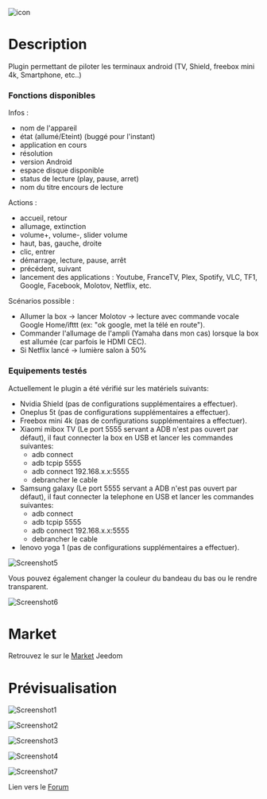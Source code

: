 ![icon](../images/AndroidRemoteControl_icon.png)

# Description

Plugin permettant de piloter les terminaux android (TV, Shield, freebox mini 4k, Smartphone, etc..)

### Fonctions disponibles
Infos :
* nom de l'appareil
* état (allumé/Eteint) (buggé pour l'instant)
* application en cours
* résolution
* version Android
* espace disque disponible
* status de lecture (play, pause, arret)
* nom du titre encours de lecture

Actions :
* accueil, retour
* allumage, extinction
* volume+, volume-, slider volume
* haut, bas, gauche, droite
* clic, entrer
* démarrage, lecture, pause, arrêt
* précédent, suivant
* lancement des applications : Youtube, FranceTV, Plex, Spotify, VLC, TF1, Google, Facebook, Molotov, Netflix, etc.

Scénarios possible :
* Allumer la box -> lancer Molotov -> lecture avec commande vocale Google Home/ifttt (ex: "ok google, met la télé en route").
* Commander l'allumage de l'ampli (Yamaha dans mon cas) lorsque la box est allumée (car parfois le HDMI CEC).
* Si Netflix lancé -> lumière salon à 50%

### Equipements testés
Actuellement le plugin a été vérifié sur les matériels suivants:
* Nvidia Shield (pas de configurations supplémentaires a effectuer).
* Oneplus 5t (pas de configurations supplémentaires a effectuer).
* Freebox mini 4k (pas de configurations supplémentaires a effectuer).
* Xiaomi mibox TV (Le port 5555 servant a ADB n'est pas ouvert par défaut), il faut connecter la box en USB et lancer les commandes suivantes:
    - adb connect
    - adb tcpip 5555
    - adb connect 192.168.x.x:5555
    - debrancher le cable
* Samsung galaxy (Le port 5555 servant a ADB n'est pas ouvert par défaut), il faut connecter la telephone en USB et lancer les commandes suivantes:
    - adb connect
    - adb tcpip 5555
    - adb connect 192.168.x.x:5555
    - debrancher le cable
*  lenovo yoga 1 (pas de configurations supplémentaires a effectuer).


![Screenshot5](../images/Screenshot3.png)

Vous pouvez également changer la couleur du bandeau du bas ou le rendre transparent.

![Screenshot6](../images/Screenshot4.png)

# Market

Retrouvez le sur le [Market](https://www.jeedom.com/market/index.php?v=d&p=market&type=plugin&&name=Plugin) Jeedom

# Prévisualisation

![Screenshot1](../images/Screenshot1.png)

![Screenshot2](../images/Screenshot2.png)

![Screenshot3](../images/Screenshot3.png)

![Screenshot4](../images/Screenshot4.png)

![Screenshot7](../images/Screenshot7.PNG)

Lien vers le [Forum](https://www.jeedom.com/forum/viewtopic.php?t=34154)

